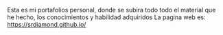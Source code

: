 Esta es mi portafolios personal, donde se subira todo todo el material que he hecho, los conocimientos y habilidad adquiridos
La pagina web es:  https://srdiamond.github.io/
